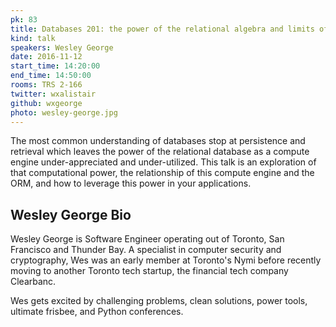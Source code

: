 ```yaml
---
pk: 83
title: Databases 201: the power of the relational algebra and limits of the ORM
kind: talk
speakers: Wesley George
date: 2016-11-12
start_time: 14:20:00
end_time: 14:50:00
rooms: TRS 2-166
twitter: wxalistair
github: wxgeorge
photo: wesley-george.jpg
---
```


The most common understanding of databases stop at persistence and retrieval which leaves the power of the relational database as a compute engine under-appreciated and under-utilized. This talk is an exploration of that computational power, the relationship of this compute engine and the ORM, and how to leverage this power in your applications.

## Wesley George Bio

Wesley George is Software Engineer operating out of Toronto, San Francisco and Thunder Bay. A specialist in computer security and cryptography, Wes was an early member at Toronto's Nymi before recently moving to another Toronto tech startup, the financial tech company Clearbanc.

Wes gets excited by challenging problems, clean solutions, power tools, ultimate frisbee, and Python conferences.
